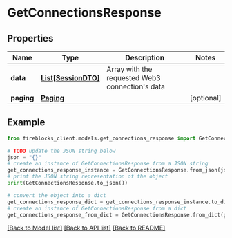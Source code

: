 # GetConnectionsResponse


## Properties

Name | Type | Description | Notes
------------ | ------------- | ------------- | -------------
**data** | [**List[SessionDTO]**](SessionDTO.md) | Array with the requested Web3 connection&#39;s data | 
**paging** | [**Paging**](Paging.md) |  | [optional] 

## Example

```python
from fireblocks_client.models.get_connections_response import GetConnectionsResponse

# TODO update the JSON string below
json = "{}"
# create an instance of GetConnectionsResponse from a JSON string
get_connections_response_instance = GetConnectionsResponse.from_json(json)
# print the JSON string representation of the object
print(GetConnectionsResponse.to_json())

# convert the object into a dict
get_connections_response_dict = get_connections_response_instance.to_dict()
# create an instance of GetConnectionsResponse from a dict
get_connections_response_from_dict = GetConnectionsResponse.from_dict(get_connections_response_dict)
```
[[Back to Model list]](../README.md#documentation-for-models) [[Back to API list]](../README.md#documentation-for-api-endpoints) [[Back to README]](../README.md)



